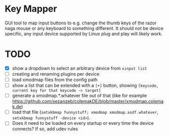 # Key Mapper

GUI tool to map input buttons to e.g. change the thumb keys of the razor naga mouse or any keyboard to something
different. It should not be device specific, any input device supported by Linux plug and play will likely
work.

# TODO

- [x] show a dropdown to select an arbitrary device from `xinput list`
- [ ] creating and renaming plugins per device
- [ ] load xmodmap files from the config path
- [ ] show a list that can be extended with a `[+]` button, showing `[keycode, current key for that keycode -> target]`
- [ ] generate a xmodmap.*.whatever file out of that (like for example https://github.com/sezanzeb/colemakDE/blob/master/xmodmap.colemak.de)
- [ ] load that file (`setxkbmap funnystuff; xmodmap xmodmap.asdf.whatever`, `setxkbmap funnystuff -device <id>`).
- [ ] Does it need to be loaded on every startup or every time the device connects? If so, add udev rules
